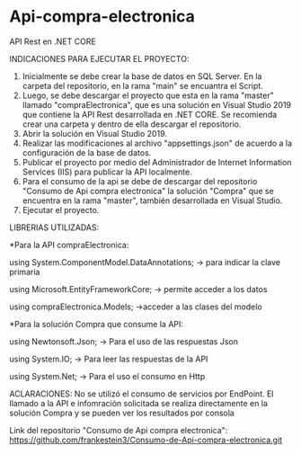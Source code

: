 # Api-compra-electronica
API Rest en .NET CORE

INDICACIONES PARA EJECUTAR EL PROYECTO:

1. Inicialmente se debe crear la base de datos en SQL Server. En la carpeta del repositorio, en la rama "main" se encuantra el Script.
2. Luego, se debe descargar el proyecto que esta en la rama "master" llamado "compraElectronica", que es una solución en Visual Studio 2019 que contiene la API Rest desarrollada en .NET CORE. Se recomienda crear una carpeta y dentro de ella descargar el repositorio.
3. Abrir la solución en Visual Studio 2019.
4. Realizar las modificaciones al archivo "appsettings.json" de acuerdo a la configuración de la base de datos.
5. Publicar el proyecto por medio del Administrador de Internet Information Services (IIS) para publicar la API localmente.
6. Para el consumo de la api se debe de descargar del repositorio "Consumo de Api compra electronica" la solución "Compra" que se encuentra en la rama "master", también desarrollada en Visual Studio.
7. Ejecutar el proyecto.

LIBRERIAS UTILIZADAS:

*Para la API compraElectronica:

using System.ComponentModel.DataAnnotations; ->  para indicar la clave primaria

using Microsoft.EntityFrameworkCore; -> permite acceder a los datos

using compraElectronica.Models; ->acceder a las clases del modelo

*Para la solución Compra que consume la API:

using Newtonsoft.Json; -> Para el uso de las respuestas Json

using System.IO; -> Para leer las respuestas de la API

using System.Net; -> Para el uso el consumo en Http

ACLARACIONES: No se utilizó el consumo de servicios por EndPoint. El llamado a la API e infomración solicitada se realiza directamente en la solución Compra y se pueden ver los resultados por consola

Link del repositorio "Consumo de Api compra electronica": https://github.com/frankestein3/Consumo-de-Api-compra-electronica.git


